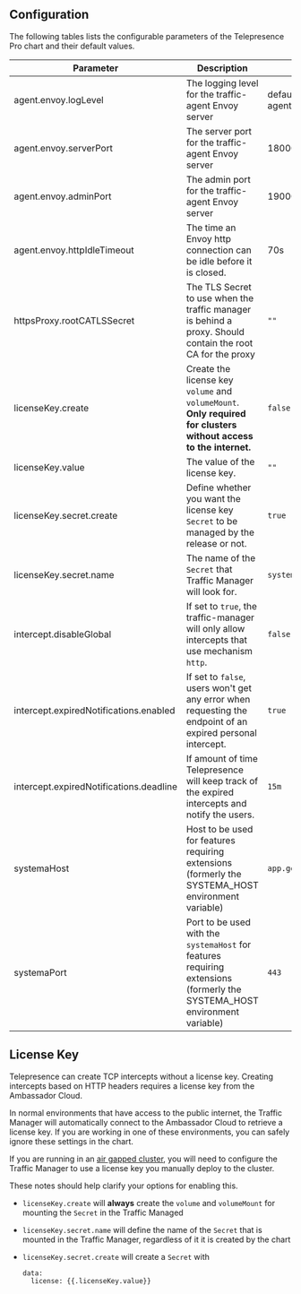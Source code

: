 ## Configuration

The following tables lists the configurable parameters of the Telepresence Pro chart and their default values.

| Parameter                               | Description                                                                                                               | Default                    |
|-----------------------------------------|---------------------------------------------------------------------------------------------------------------------------|----------------------------|
| agent.envoy.logLevel                    | The logging level for the traffic-agent Envoy server                                                                      | defaults to agent.logLevel |
| agent.envoy.serverPort                  | The server port for the traffic-agent Envoy server                                                                        | 18000                      |
| agent.envoy.adminPort                   | The admin port for the traffic-agent Envoy server                                                                         | 19000                      |
| agent.envoy.httpIdleTimeout             | The time an Envoy http connection can be idle before it is closed.                                                        | 70s                        |
| httpsProxy.rootCATLSSecret              | The TLS Secret to use when the traffic manager is behind a proxy. Should contain the root CA for the proxy                | `""`                       |
| licenseKey.create                       | Create the license key `volume` and `volumeMount`. **Only required for clusters without access to the internet.**         | `false`                    |
| licenseKey.value                        | The value of the license key.                                                                                             | `""`                       |
| licenseKey.secret.create                | Define whether you want the license key `Secret` to be managed by the release or not.                                     | `true`                     |
| licenseKey.secret.name                  | The name of the `Secret` that Traffic Manager will look for.                                                              | `systema-license`          |
| intercept.disableGlobal                 | If set to `true`, the traffic-manager will only allow intercepts that use mechanism `http`.                               | `false`                    |
| intercept.expiredNotifications.enabled  | If set to `false`, users won't get any error when requesting the endpoint of an expired personal intercept.               | `true`                     |
| intercept.expiredNotifications.deadline | If amount of time Telepresence will keep track of the expired intercepts and notify the users.                            | `15m`                      |
| systemaHost                             | Host to be used for features requiring extensions (formerly the SYSTEMA_HOST environment variable)                        | `app.getambassador.io`     |
| systemaPort                             | Port to be used with the `systemaHost` for features requiring extensions (formerly the SYSTEMA_HOST environment variable) | `443`                      |

## License Key

Telepresence can create TCP intercepts without a license key. Creating
intercepts based on HTTP headers requires a license key from the Ambassador
Cloud.

In normal environments that have access to the public internet, the Traffic
Manager will automatically connect to the Ambassador Cloud to retrieve a license
key. If you are working in one of these environments, you can safely ignore
these settings in the chart.

If you are running in
an [air gapped cluster](https://www.getambassador.io/docs/telepresence/latest/reference/cluster-config/#air-gapped-cluster),
you will need to configure the Traffic Manager to use a license key you manually
deploy to the cluster.

These notes should help clarify your options for enabling this.

- `licenseKey.create` will **always** create the `volume` and `volumeMount` for
  mounting the `Secret` in the Traffic Managed

- `licenseKey.secret.name` will define the name of the `Secret` that is
  mounted in the Traffic Manager, regardless of it it is created by the chart

- `licenseKey.secret.create` will create a `Secret` with
  ```
  data:
    license: {{.licenseKey.value}}
  ```
